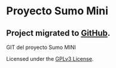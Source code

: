 # Proyecto Sumo Mini

## Project migrated to [GitHub](https://github.com/lcortesg/sumo-mini).

GIT del proyecto Sumo MINI

Licensed under the [GPLv3 License](https://www.gnu.org/licenses/gpl-3.0.html).
